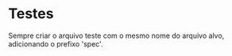 # Testes

Sempre criar o arquivo teste com o mesmo nome do arquivo alvo, adicionando o prefixo 'spec'.
